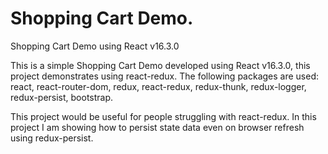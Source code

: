 # Shopping Cart Demo.
Shopping Cart Demo using React v16.3.0

This is a simple Shopping Cart Demo developed using React v16.3.0, this project demonstrates using react-redux.
The following packages are used: react, react-router-dom, redux, react-redux, redux-thunk, redux-logger, redux-persist, bootstrap.

This project would be useful for people struggling with react-redux. In this project I am showing how to persist state data even on browser refresh using redux-persist.
